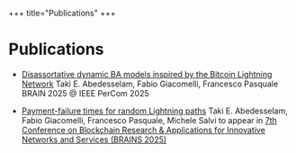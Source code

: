 +++
title="Publications"
+++

# Publications

- [Disassortative dynamic BA models inspired by the Bitcoin Lightning Network](https://doi.ieeecomputersociety.org/10.1109/PerComWorkshops65533.2025.00035) Taki E. Abedesselam, Fabio Giacomelli, Francesco Pasquale BRAIN 2025 @ IEEE PerCom 2025

- [Payment-failure times for random Lightning paths]() Taki E. Abedesselam, Fabio Giacomelli, Francesco Pasquale, Michele Salvi to appear in 
[7th Conference on Blockchain Research & Applications for Innovative Networks and Services (BRAINS 2025)](https://brains.dnac.org/2025/)